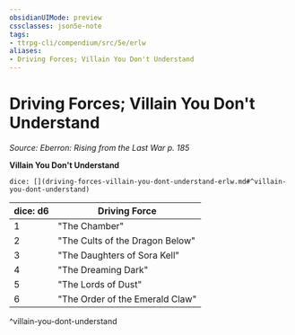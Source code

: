 ```yaml
---
obsidianUIMode: preview
cssclasses: json5e-note
tags:
- ttrpg-cli/compendium/src/5e/erlw
aliases:
- Driving Forces; Villain You Don't Understand
---
```

# Driving Forces; Villain You Don't Understand
*Source: Eberron: Rising from the Last War p. 185* 

**Villain You Don't Understand**

`dice: [](driving-forces-villain-you-dont-understand-erlw.md#^villain-you-dont-understand)`

| dice: d6 | Driving Force |
|----------|---------------|
| 1 | "The Chamber" |
| 2 | "The Cults of the Dragon Below" |
| 3 | "The Daughters of Sora Kell" |
| 4 | "The Dreaming Dark" |
| 5 | "The Lords of Dust" |
| 6 | "The Order of the Emerald Claw" |
^villain-you-dont-understand